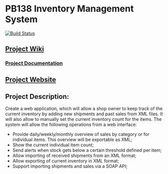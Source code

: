 # PB138 Inventory Management System

[![Build Status](https://travis-ci.org/mschvarc/PB138-Inventory-Management.svg?branch=master)](https://travis-ci.org/mschvarc/PB138-Inventory-Management)

## [Project Wiki](https://github.com/mschvarc/PB138-Inventory-Management/wiki)

### [Project Documentation](https://github.com/mschvarc/PB138-Inventory-Management/wiki/Project-Documentation)

## [Project Website](https://mschvarc.github.io/PB138-Inventory-Management/)

## Project Description:
Create a web application, which will allow a shop owner to keep track of the current inventory by adding new shipments and past sales from XML files. It will also allow to manually set the current inventory count for the items. The system will allow the following operations from a web interface:
* Provide daily/weekly/monthly overview of sales by category or for individual items. This overview will be exportable as XML;
* Show the current individual item count;
* Send alerts when stock gets below a certain threshold defined per item;
* Allow importing of received shipments from an XML format;
* Allow exporting of current inventory in XML format;
* Support importing shipments and sales via a SOAP API;



